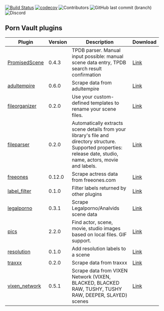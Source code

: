 [![Build Status](https://travis-ci.com/porn-vault/plugins.svg?branch=master)](https://travis-ci.com/porn-vault/plugins)
[![codecov](https://codecov.io/gh/porn-vault/plugins/branch/master/graph/badge.svg?token=BL7X51KUGW)](https://codecov.io/gh/porn-vault/plugins)
![Contributors](https://img.shields.io/github/contributors/porn-vault/plugins)
![GitHub last commit (branch)](https://img.shields.io/github/last-commit/porn-vault/plugins/master)
![Discord](https://img.shields.io/discord/652499331265331245)

## Porn Vault plugins

| Plugin                                                                                                        | Version | Description                                                                                                                                                        | Download                                                                                  |
| ------------------------------------------------------------------------------------------------------------- | ------- | ------------------------------------------------------------------------------------------------------------------------------------------------------------------ | ----------------------------------------------------------------------------------------- |
| [PromisedScene](https://github.com/porn-vault/porn-vault-plugins/blob/master/plugins/PromisedScene/README.md) | 0.4.3   | TPDB parser. Manual input possible: manual scene data entry, TPDB search result confirmation                                                                       | [Link](https://raw.githubusercontent.com/porn-vault/plugins/master/dist/PromisedScene.js) |
| [adultempire](https://github.com/porn-vault/porn-vault-plugins/blob/master/plugins/adultempire/README.md)     | 0.6.0   | Scrape data from adultempire                                                                                                                                       | [Link](https://raw.githubusercontent.com/porn-vault/plugins/master/dist/adultempire.js)   |
| [fileorganizer](https://github.com/porn-vault/porn-vault-plugins/blob/master/plugins/fileorganizer/README.md) | 0.2.0   | Use your custom-defined templates to rename your scene files.                                                                                                      | [Link](https://raw.githubusercontent.com/porn-vault/plugins/master/dist/fileorganizer.js) |
| [fileparser](https://github.com/porn-vault/porn-vault-plugins/blob/master/plugins/fileparser/README.md)       | 0.2.0   | Automatically extracts scene details from your library&#x27;s file and directory structure. Supported properties: release date, studio, name, actors, movie and labels. | [Link](https://raw.githubusercontent.com/porn-vault/plugins/master/dist/fileparser.js)    |
| [freeones](https://github.com/porn-vault/porn-vault-plugins/blob/master/plugins/freeones/README.md)           | 0.12.0  | Scrape actress data from freeones.com                                                                                                                              | [Link](https://raw.githubusercontent.com/porn-vault/plugins/master/dist/freeones.js)      |
| [label_filter](https://github.com/porn-vault/porn-vault-plugins/blob/master/plugins/label_filter/README.md)   | 0.1.0   | Filter labels returned by other plugins                                                                                                                            | [Link](https://raw.githubusercontent.com/porn-vault/plugins/master/dist/label_filter.js)  |
| [legalporno](https://github.com/porn-vault/porn-vault-plugins/blob/master/plugins/legalporno/README.md)       | 0.3.1   | Scrape Legalporno/Analvids scene data                                                                                                                              | [Link](https://raw.githubusercontent.com/porn-vault/plugins/master/dist/legalporno.js)    |
| [pics](https://github.com/porn-vault/porn-vault-plugins/blob/master/plugins/pics/README.md)                   | 2.2.0   | Find actor, scene, movie, studio images based on local files. GIF support.                                                                                         | [Link](https://raw.githubusercontent.com/porn-vault/plugins/master/dist/pics.js)          |
| [resolution](https://github.com/porn-vault/porn-vault-plugins/blob/master/plugins/resolution/README.md)       | 0.1.0   | Add resolution labels to a scene                                                                                                                                   | [Link](https://raw.githubusercontent.com/porn-vault/plugins/master/dist/resolution.js)    |
| [traxxx](https://github.com/porn-vault/porn-vault-plugins/blob/master/plugins/traxxx/README.md)               | 0.2.0   | Scrape data from traxxx                                                                                                                                            | [Link](https://raw.githubusercontent.com/porn-vault/plugins/master/dist/traxxx.js)        |
| [vixen_network](https://github.com/porn-vault/porn-vault-plugins/blob/master/plugins/vixen_network/README.md) | 0.5.1   | Scrape data from VIXEN Network (VIXEN, BLACKED, BLACKED RAW, TUSHY, TUSHY RAW, DEEPER, SLAYED) scenes                                                              | [Link](https://raw.githubusercontent.com/porn-vault/plugins/master/dist/vixen_network.js) |
